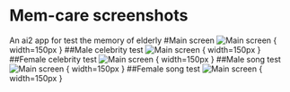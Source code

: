 # Mem-care screenshots
An ai2 app for test the memory of elderly
#Main screen
![Main screen](https://github.com/htchu/mem-care/blob/master/screenshots/screen0.jpg) { width=150px }
##Male celebrity test
![Main screen](https://github.com/htchu/mem-care/blob/master/screenshots/screen1.jpg) { width=150px }
##Female celebrity test
![Main screen](https://github.com/htchu/mem-care/blob/master/screenshots/screen2.jpg) { width=150px }
##Male song test
![Main screen](https://github.com/htchu/mem-care/blob/master/screenshots/screen3.jpg) { width=150px }
##Female song test
![Main screen](https://github.com/htchu/mem-care/blob/master/screenshots/screen4.jpg) { width=150px }
